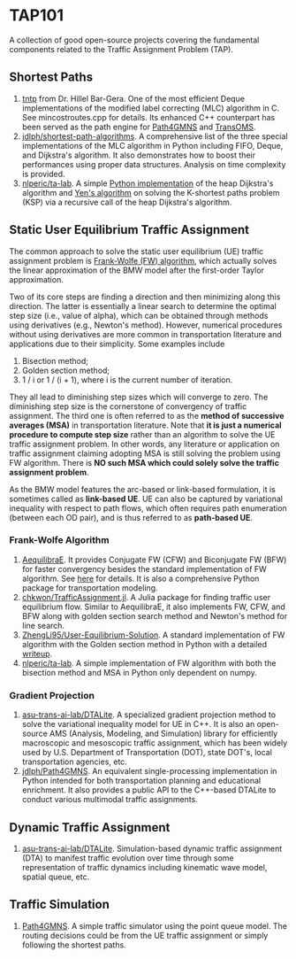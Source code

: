 # TAP101
A collection of good open-source projects covering the fundamental components related to the Traffic Assignment Problem (TAP).

## Shortest Paths

1. [tntp](http://www.bgu.ac.il/~bargera/tntp/FW.zip) from Dr. Hillel Bar-Gera. One of the most efficient Deque implementations of the modified label correcting (MLC) algorithm in C. See mincostroutes.cpp for details. Its enhanced C++ counterpart has been served as the path engine for [Path4GMNS](https://github.com/jdlph/Path4GMNS/blob/master/engine/path_engine.cpp) and [TransOMS](https://github.com/jdlph/TransOMS).
2. [jdlph/shortest-path-algorithms](https://github.com/jdlph/shortest-path-algorithms). A comprehensive list of the three special implementations of the MLC algorithm in Python including FIFO, Deque, and Dijkstra's algorithm. It also demonstrates how to boost their performances using proper data structures. Analysis on time complexity is provided. 
3. [nlperic/ta-lab](https://github.com/nlperic/ta-lab).  A simple [Python implementation](https://github.com/nlperic/ta-lab/blob/master/assignment/shortest_path.py) of the heap Dijkstra's algorithm and [Yen's algorithm](https://en.wikipedia.org/wiki/Yen%27s_algorithm) on solving the K-shortest paths problem (KSP) via a recursive call of the heap Dijkstra's algorithm. 

## Static User Equilibrium Traffic Assignment

The common approach to solve the static user equilibrium (UE) traffic assignment problem is [Frank-Wolfe (FW) algorithm](https://en.wikipedia.org/wiki/Frank%E2%80%93Wolfe_algorithm), which actually solves the linear approximation of the BMW model after the first-order Taylor approximation. 

Two of its core steps are finding a direction and then minimizing along this direction. The latter is essentially a linear search to determine the optimal step size (i.e., value of alpha), which can be obtained through methods using derivatives (e.g., Newton's method). However, numerical procedures without using derivatives are more common in transportation literature and applications due to their simplicity. Some examples include

1. Bisection method;
2. Golden section method;
3. 1 / i or 1 / (i + 1), where i is the current number of iteration.

They all lead to diminishing step sizes which will converge to zero. The diminishing step size is the cornerstone of convergency of traffic assignment. The third one is often referred to as the **method of successive averages (MSA)** in transportation literature. Note that **it is just a numerical procedure to compute step size** rather than an algorithm to solve the UE traffic assignment problem. In other words, any literature or application on traffic assignment claiming adopting MSA is still solving the problem using FW algorithm. There is **NO such MSA which could solely solve the traffic assignment problem**. 

As the BMW model features the arc-based or link-based formulation, it is sometimes called as **link-based UE**. UE can also be captured by variational inequality with respect to path flows, which often requires path enumeration (between each OD pair), and is thus referred to as **path-based UE**.

### Frank-Wolfe Algorithm

1. [AequilibraE](http://www.aequilibrae.com/python/latest/). It provides Conjugate FW (CFW) and Biconjugate FW (BFW) for faster convergency besides the standard implementation of FW algorithm. See [here](https://aequilibrae.com/python/V.0.6.1/traffic_assignment.html#algorithms-available) for details. It is also a comprehensive Python package for transportation modeling.
2. [chkwon/TrafficAssignment.jl](https://github.com/chkwon/TrafficAssignment.jl). A Julia package for finding traffic user equilibrium flow. Similar to AequilibraE, it also implements FW, CFW, and BFW along with golden section search method and Newton's method for line search.
3. [ZhengLi95/User-Equilibrium-Solution](https://github.com/ZhengLi95/User-Equilibrium-Solution). A standard implementation of FW algorithm with the Golden section method in Python with a detailed [writeup](https://github.com/ZhengLi95/User-Equilibrium-Solution/blob/master/static/user-equilibrium-solution.pdf).
4. [nlperic/ta-lab](https://github.com/nlperic/ta-lab). A simple implementation of FW algorithm with both the bisection method and MSA in Python only dependent on numpy.

### Gradient Projection

1. [asu-trans-ai-lab/DTALite](https://github.com/asu-trans-ai-lab/DTALite). A specialized gradient projection method to solve the variational inequality model for UE in C++. It is also an open-source AMS (Analysis, Modeling, and Simulation) library for efficiently macroscopic and mesoscopic traffic assignment, which has been widely used by U.S. Department of Transportation (DOT), state DOT's, local transportation agencies, etc. 
2. [jdlph/Path4GMNS](https://github.com/jdlph/Path4GMNS). An equivalent single-processing implementation in Python intended for both transportation planning and educational enrichment. It also provides a public API to the C++-based DTALite to conduct various multimodal traffic assignments.

## Dynamic Traffic Assignment

1. [asu-trans-ai-lab/DTALite](https://github.com/asu-trans-ai-lab/DTALite). Simulation-based dynamic traffic assignment (DTA) to manifest traffic evolution over time through some representation of traffic dynamics including kinematic wave model, spatial queue, etc.

## Traffic Simulation

1. [Path4GMNS](https://github.com/jdlph/Path4GMNS). A simple traffic simulator using the point queue model. The routing decisions could be from the UE traffic assignment or simply following the shortest paths.
